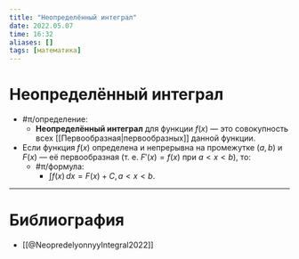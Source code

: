 ```yaml
---
title: "Неопределённый интеграл"
date: 2022.05.07
time: 16:32
aliases: []
tags: [математика]
---
```


# Неопределённый интеграл

- #π/определение:
	- **Неопределённый интеграл** для функции $f(x)$ — это совокупность всех [[Первообразная|первообразных]] данной функции.
- Если функция $f(x)$ определена и непрерывна на промежутке $(a,b)$ и $F(x)$ — её первообразная (т. е. $F'(x)=f(x)$ при $a<x<b$), то:
	- #π/формула:
		- $\displaystyle \int f(x) \, dx = F(x)+C, \, a<x<b$.

---

# Библиография

- [[@NeopredelyonnyyIntegral2022]]